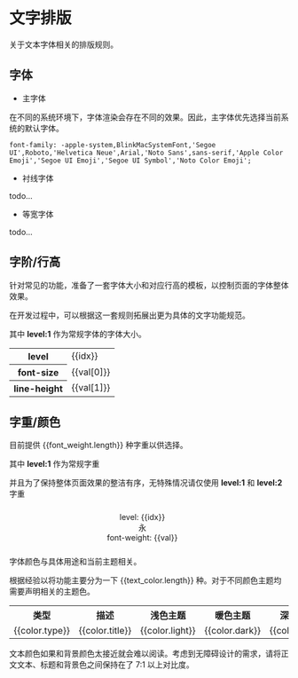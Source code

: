 # 文字排版

关于文本字体相关的排版规则。


<script setup>
const font_level = [
    [12,20],
    [14,22],
    [16,24],
    [20,28],
    [24,32],
    [30,38],
    [38,46],
    [46,54],
    [56,64],
    [68,76],
]

const font_weight = [
    200,
    400,
    600,
    800
]

const text_color = [
    { title:'标题字体', type:'title', light:'#000000E0', dark: '#FFFFFFD9',warm:'#645435'},
    { title:'常规文本', type:'normal', light:'#000000E0', dark: '#FFFFFFD9',warm:'#645435'},
    { title:'次级文本', type:'secondary', light:'#000000A6', dark: '#FFFFFFA6',warm:'#7d6228'},
    { title:'禁用字体', type:'disabled', light:'#00000040', dark: '#FFFFFF40',warm:'#beb478'},
    { title:'一级边框', type:'border', light:'#D9D9D9FF', dark: '#424242FF',warm:'#c8be96'},
    { title:'分割线',   type:'divide', light:'#0505050F', dark: '#FDFDFD1F',warm:'#ddd6c1'},
    { title:'布局背景', type:'background', light:'#F5F5F5FF', dark: '#000000FF',warm:'#eee8d5'},
]

</script>

## 字体

- 主字体

在不同的系统环境下，字体渲染会存在不同的效果。因此，主字体优先选择当前系统的默认字体。

```
font-family: -apple-system,BlinkMacSystemFont,'Segoe UI',Roboto,'Helvetica Neue',Arial,'Noto Sans',sans-serif,'Apple Color Emoji','Segoe UI Emoji','Segoe UI Symbol','Noto Color Emoji';
```


- 衬线字体

todo...

- 等宽字体

todo...


## 字阶/行高

针对常见的功能，准备了一套字体大小和对应行高的模板，以控制页面的字体整体效果。

在开发过程中，可以根据这一套规则拓展出更为具体的文字功能规范。

其中 **level:1** 作为常规字体的字体大小。

<table>
<tr>
    <th>level</th>
    <td v-for="(_,idx) in font_level" :key="`fl_${idx}`">{{idx}}</td>
</tr>
<tr>
    <th>font-size</th>
    <td v-for="(val,idx) in font_level" :key="`fs_${idx}`">{{val[0]}}</td>
</tr>
<tr>
    <th>line-height</th>
    <td v-for="(val,idx) in font_level" :key="`lh_${idx}`">{{val[1]}}</td>
</tr>


</table>

## 字重/颜色

目前提供 <span>{{font_weight.length}}</span> 种字重以供选择。

其中 **level:1** 作为常规字重

并且为了保持整体页面效果的整洁有序，无特殊情况请仅使用 **level:1**  和 **level:2** 字重

<div style="display:flex;align-items: center;justify-content: space-around;margin: 24px 0;">
    <div 
        v-for="(val,idx) in font_weight"
        :key="`fw_${idx}`"
        style="display: flex;flex-direction: column;align-items: center;margin-right:24px"
    >
        <div>level: {{idx}}</div>
        <div :style="{
            'font-size':'68px',
            'line-height': '76px',
            'font-weight': val,
            'padding':'8px 0'
        }">永</div>
        <div>font-weight: {{val}}</div>
    </div>
</div>

字体颜色与具体用途和当前主题相关。

根据经验以将功能主要分为一下 <span>{{text_color.length}}</span> 种。对于不同颜色主题均需要声明相关的主题色。


<table>
    <tr>
        <th>类型</th>
        <th>描述</th>
        <th> 浅色主题 </th>
        <th> 暖色主题 </th>
        <th> 深色主题 </th>
    </tr>
    <tr 
        v-for="(color,idx) in text_color"
        :key="`tc_${idx}`"
    >
        <td>{{color.type}}</td>
        <td>{{color.title}}</td>
        <td :style="{
            'background':'#fff',
            'color':'#333'
        }"> <span :style="{
            height: '16px', 
            width: '16px',
            display: 'inline-block',
            background: color.light,
            border:'1px solid #333',
            'vertical-align': '-3px',
            'margin-right': '4px',
        }"></span> {{color.light}}</td>
        <td :style="{
            'background':'#fdf6e3',
            'color':'#7d6228'
        }"><span :style="{
            height: '16px', 
            width: '16px',
            display: 'inline-block',
            background: color.warm,
            border:'1px solid #333',
            'vertical-align': '-3px',
            'margin-right': '4px',
        }"></span> {{color.dark}}</td>
        <td :style="{
            'background':'#000',
            'color':'#fff'
        }"><span :style="{
            height: '16px', 
            width: '16px',
            display: 'inline-block',
            background: color.dark,
            border:'1px solid #fff',
            'vertical-align': '-3px',
            'margin-right': '4px',
        }"></span> {{color.dark}}</td>
    </tr>
</table>

文本颜色如果和背景颜色太接近就会难以阅读。考虑到无障碍设计的需求，请将正文文本、标题和背景色之间保持在了 7:1 以上对比度。